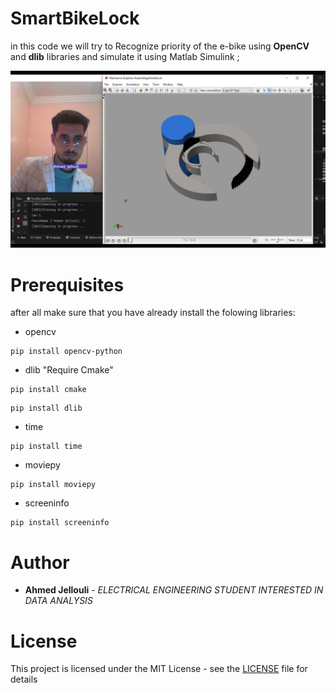 # SmartBikeLock

in this code we will try to Recognize priority of the e-bike using **OpenCV** and **dlib** libraries and simulate it using Matlab Simulink ;

![](SimulationProjectFinale_Moment.jpg)

# Prerequisites

after all make sure that you have already install the folowing libraries:

- opencv
```
pip install opencv-python
```
- dlib "Require Cmake"
```
pip install cmake
```
```
pip install dlib
```
- time
```
pip install time
```
- moviepy
```
pip install moviepy
```
- screeninfo
```
pip install screeninfo
```

# Author

* **Ahmed Jellouli** - *ELECTRICAL ENGINEERING STUDENT INTERESTED IN DATA ANALYSIS*

# License

This project is licensed under the MIT License - see the [LICENSE](LICENSE) file for details


